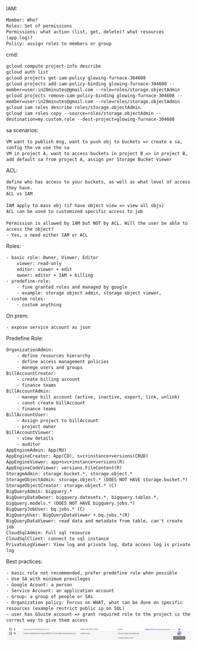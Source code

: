 IAM:
    
    Member: Who?
    Roles: Set of permissions
    Permissions: what action (list, get, delete)? what resources (app.log)?
    Policy: assign roles to members or group

cmd:

    gcloud compute project-info describe
    gcloud auth list
    gcloud projects get-iam-policy glowing-furnace-304608
    gcloud projects add-iam-policy-binding glowing-furnace-304608 --member=user:in28minutes@gmail.com --role=roles/storage.objectAdmin
    gcloud projects remove-iam-policy-binding glowing-furnace-304608 --member=user:in28minutes@gmail.com --role=roles/storage.objectAdmin
    gcloud iam roles describe roles/storage.objectAdmin
    gcloud iam roles copy --source=roles/storage.objectAdmin --destination=my.custom.role --dest-project=glowing-furnace-304608

sa scenarios:

    VM want to publish msg, want to push obj to buckets => create a sa, config the vm use the sa
    VM in project A, want to access buckets in project B => in project B, add default sa from project A, assign per Storage Bucket Viewer

ACL:

    define who has access to your buckets, as well as what level of access they have.
    ACL vs IAM

    IAM apply to mass obj (if have object view => view all objs)
    ACL can be used to customized specific access to job
    
    Permission is allowed by IAM but NOT by ACL. Will the user be able to access the object?
    - Yes, u need either IAM or ACL

Roles:
    
    - basic role: Owner, Viewer, Editor
        viewer: read-only
        editor: viewer + edit
        owner: editor + IAM + billing
    - predefine-role:
        - fine granted roles and managed by google
        - example: storage object admin, storage object viewer, 
    - custom roles:
        - custom anything

On prem:
    
    - expose service account as json

Predefine Role:
    
    OrganizationAdmin: 
        - define resources hierarchy
        - define access management policies
        - manege users and groups
    BillAccountCreator:
        - create billing account
        - finance teams
    BillAccountAdmin:
        - manege bill account (active, inactive, export, link, unlink)
        - canot create billAccount
        - finance teams
    BillAccountUser:
        - Assign project to billAccount
        - project owner
    BillAccountViewer:
        - view details
        - auditor
    AppEngineAdmin: App(RU)
    AppEngineCreator: App(CD), svc+instance+versions(CRUD)
    AppEngineViewer: app+svc+instance+versions(R)
    AppEngineCodeViewer: versions.FileContent(R)
    StorageAdmin: storage.bucket.*, storage.object.*
    StorageObjectAdmin: storage.object.* (DOES NOT HAVE storage.bucket.*)
    StorageObjectCreator: storage.object.* (C) 
    BigQueryAdmin: bigquery.* 
    BigQueryDataOwner: bigquery.datesets.*, bigquery.tables.*, bigquery.models.* (DOES NOT HAVE bigquery.jobs.*)
    BigQueryJobUser: bq.jobs.* (C)
    BigQueryUser: BigQueryDataViewer + bq.jobs.*(R)
    BigQueryDataViewer: read data and metadate from table, can't create job
    CloudSqlAdmin: Full sql resource
    CloudSqlClient: connect to sql instance
    PrivateLogViewer: View log and private log, data access log is private log
        

Best practices:

    - basic role not recommended, prefer predefine role when possible
    - Use SA with minimum previleges
    - Google Acount: a person
    - Service Account: an application account
    - Group: a group of people or SAs
    - Organization policy: Forcus on WHAT, what can be done on specific resources (example restrict public ip on SQL)
    - user has GSuite account => grant required role to the project is the correct way to give them access

![Alt text](./imgs/edit_role.jpeg?raw=true "Title")
